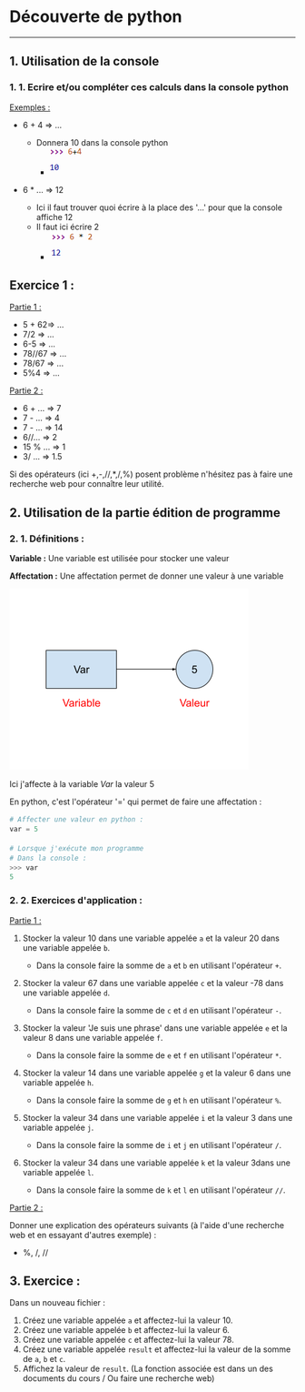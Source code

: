 # Découverte de python

------

## 1. Utilisation de la console 

### 1. 1. Ecrire et/ou compléter ces calculs dans la console python

<u>Exemples :</u> 

- 6 + 4 => ... 
  - Donnera 10 dans la console python
    - ![](./Images/Exercice_1.png)

- 6 * ... =>  12 
  - Ici il faut trouver quoi écrire à la place des '...' pour que la console affiche 12
  - Il faut ici écrire 2
    - ![](./Images/Exercice_1_2.png)

## Exercice 1 :

<u>Partie 1 :</u>

- 5 + 62=> ...
- 7/2 => ... 
- 6-5 => ... 
- 78//67 => ...
- 78/67 => ...
- 5%4 => ...

<u>Partie 2 :</u>

- 6 +  ... => 7
- 7 - ... => 4
- 7 - ... => 14
- 6//... => 2
- 15 % ... => 1
- 3/ ... => 1.5

Si des opérateurs (ici +,-,//,*,/,%) posent problème n'hésitez pas à faire une recherche web pour connaître leur utilité.

## 2. Utilisation de la partie édition de programme

### 2. 1. Définitions :

**Variable :** Une variable est utilisée pour stocker une valeur 

**Affectation :** Une affectation permet de donner une valeur à une variable

![Affectation](./Images/Affectation.png)

Ici j'affecte à la variable *Var* la valeur 5

En python, c'est l'opérateur '=' qui permet de faire une affectation :

```python
# Affecter une valeur en python : 
var = 5

# Lorsque j'exécute mon programme 
# Dans la console :
>>> var
5
```

### 2. 2. Exercices d'application :

<u>Partie 1 :</u>

1. Stocker la valeur 10 dans une variable appelée `a` et la valeur 20 dans une variable appelée `b`. 
   - Dans la console faire la somme de `a` et `b` en utilisant l'opérateur `+`.

2. Stocker la valeur 67 dans une variable appelée `c` et la valeur -78 dans une variable appelée `d`. 
   - Dans la console faire la somme de `c` et `d` en utilisant l'opérateur `-`.

3. Stocker la valeur 'Je suis une phrase' dans une variable appelée `e` et la valeur 8 dans une variable appelée `f`. 
   - Dans la console faire la somme de `e` et `f` en utilisant l'opérateur `*`.

4. Stocker la valeur 14 dans une variable appelée `g` et la valeur 6 dans une variable appelée `h`. 
   - Dans la console faire la somme de `g` et `h` en utilisant l'opérateur `%`.

5. Stocker la valeur 34 dans une variable appelée `i` et la valeur 3 dans une variable appelée `j`. 
   - Dans la console faire la somme de `i` et `j` en utilisant l'opérateur `/`.
6. Stocker la valeur 34 dans une variable appelée `k` et la valeur 3dans une variable appelée `l`. 
   - Dans la console faire la somme de `k` et `l` en utilisant l'opérateur `//`.

<u>Partie 2 :</u>

Donner une explication des opérateurs suivants (à l'aide d'une recherche web et en essayant d'autres exemple) :

- %, /, //

## 3. Exercice :

Dans un nouveau fichier :

1. Créez une variable appelée `a` et affectez-lui la valeur 10.
2. Créez une variable appelée `b` et affectez-lui la valeur 6.
3. Créez une variable appelée `c` et affectez-lui la valeur 78.
4. Créez une variable appelée `result` et affectez-lui la valeur de la somme de `a`, `b` et `c`.
5. Affichez la valeur de `result`. (La fonction associée est dans un des documents du cours / Ou faire une recherche web)
